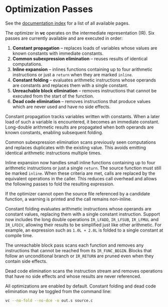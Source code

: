 # Optimization Passes

See the [documentation index](index.md) for a list of all available pages.

The optimizer in **vc** operates on the intermediate representation (IR).
Six passes are currently available and are executed in order:
1. **Constant propagation** – replaces loads of variables whose values are
   known constants with immediate constants.
2. **Common subexpression elimination** – reuses results of identical
   computations.
3. **Inline expansion** – inlines functions containing up to four arithmetic
   instructions or just a `return` when they are marked `inline`.
4. **Constant folding** – evaluates arithmetic instructions whose operands are
   constants and replaces them with a single constant.
5. **Unreachable block elimination** – removes instructions that cannot be
   executed from the start of the function.
6. **Dead code elimination** – removes instructions that produce values which
   are never used and have no side effects.

Constant propagation tracks variables written with constants. When a later
load of such a variable is encountered, it becomes an immediate constant.
Long-double arithmetic results are propagated when both operands are known
constants, enabling subsequent folding.

Common subexpression elimination scans previously seen computations and
replaces duplicates with the existing value. This avoids emitting
identical arithmetic instructions multiple times.

Inline expansion now handles small inline functions containing up to
four arithmetic instructions or just a single `return`. The source
function must still be marked `inline`. When these criteria are met,
calls are replaced by the equivalent operations in the caller. This
reduces call overhead and allows the following passes to fold the
resulting expression.

If the optimizer cannot open the source file referenced by a candidate
function, a warning is printed and the call remains non-inline.

Constant folding evaluates arithmetic instructions whose operands are constant
values, replacing them with a single constant instruction.  Support now
includes the long double operations `IR_LFADD`, `IR_LFSUB`, `IR_LFMUL` and
`IR_LFDIV`, allowing their results to be simplified just like other
arithmetic.
For example, an expression such as `1.0L + 2.0L` is folded to a single
constant at compile time.

The unreachable block pass scans each function and removes any instructions
that cannot be reached from its `IR_FUNC_BEGIN`.  Blocks that follow an
unconditional branch or `IR_RETURN` are pruned even when they contain side
effects.

Dead code elimination scans the instruction stream and removes operations that
have no side effects and whose results are never referenced.

All optimizations are enabled by default. Constant folding and dead code
elimination may be toggled from the
command line:

```sh
vc --no-fold --no-dce -o out.s source.c
```
